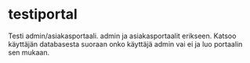 # testiportal

Testi admin/asiakasportaali. admin ja asiakasportaalit erikseen. Katsoo käyttäjän databasesta suoraan onko käyttäjä admin vai ei ja luo portaalin sen mukaan.
